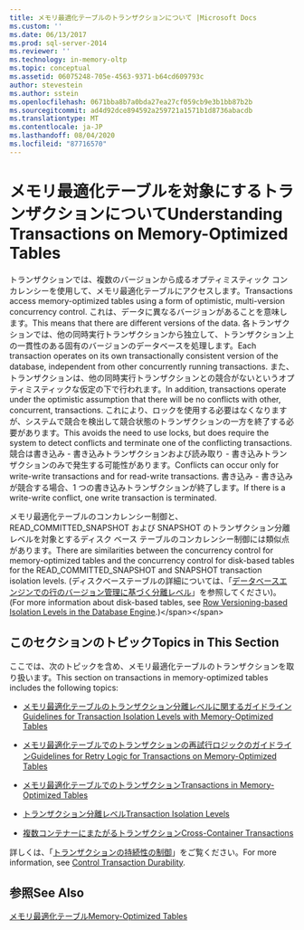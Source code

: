 ```yaml
---
title: メモリ最適化テーブルのトランザクションについて |Microsoft Docs
ms.custom: ''
ms.date: 06/13/2017
ms.prod: sql-server-2014
ms.reviewer: ''
ms.technology: in-memory-oltp
ms.topic: conceptual
ms.assetid: 06075248-705e-4563-9371-b64cd609793c
author: stevestein
ms.author: sstein
ms.openlocfilehash: 0671bba8b7a0bda27ea27cf059cb9e3b1bb87b2b
ms.sourcegitcommit: ad4d92dce894592a259721a1571b1d8736abacdb
ms.translationtype: MT
ms.contentlocale: ja-JP
ms.lasthandoff: 08/04/2020
ms.locfileid: "87716570"
---
```

# <a name="understanding-transactions-on-memory-optimized-tables"></a><span data-ttu-id="c83c8-102">メモリ最適化テーブルを対象にするトランザクションについて</span><span class="sxs-lookup"><span data-stu-id="c83c8-102">Understanding Transactions on Memory-Optimized Tables</span></span>
  <span data-ttu-id="c83c8-103">トランザクションでは、複数のバージョンから成るオプティミスティック コンカレンシーを使用して、メモリ最適化テーブルにアクセスします。</span><span class="sxs-lookup"><span data-stu-id="c83c8-103">Transactions access memory-optimized tables using a form of optimistic, multi-version concurrency control.</span></span> <span data-ttu-id="c83c8-104">これは、データに異なるバージョンがあることを意味します。</span><span class="sxs-lookup"><span data-stu-id="c83c8-104">This means that there are different versions of the data.</span></span> <span data-ttu-id="c83c8-105">各トランザクションでは、他の同時実行トランザクションから独立して、トランザクション上の一貫性のある固有のバージョンのデータベースを処理します。</span><span class="sxs-lookup"><span data-stu-id="c83c8-105">Each transaction operates on its own transactionally consistent version of the database, independent from other concurrently running transactions.</span></span> <span data-ttu-id="c83c8-106">また、トランザクションは、他の同時実行トランザクションとの競合がないというオプティミスティックな仮定の下で行われます。</span><span class="sxs-lookup"><span data-stu-id="c83c8-106">In addition, transactions operate under the optimistic assumption that there will be no conflicts with other, concurrent, transactions.</span></span> <span data-ttu-id="c83c8-107">これにより、ロックを使用する必要はなくなりますが、システムで競合を検出して競合状態のトランザクションの一方を終了する必要があります。</span><span class="sxs-lookup"><span data-stu-id="c83c8-107">This avoids the need to use locks, but does require the system to detect conflicts and terminate one of the conflicting transactions.</span></span> <span data-ttu-id="c83c8-108">競合は書き込み - 書き込みトランザクションおよび読み取り - 書き込みトランザクションのみで発生する可能性があります。</span><span class="sxs-lookup"><span data-stu-id="c83c8-108">Conflicts can occur only for write-write transactions and for read-write transactions.</span></span> <span data-ttu-id="c83c8-109">書き込み - 書き込みが競合する場合、1 つの書き込みトランザクションが終了します。</span><span class="sxs-lookup"><span data-stu-id="c83c8-109">If there is a write-write conflict, one write transaction is terminated.</span></span>  
  
 <span data-ttu-id="c83c8-110">メモリ最適化テーブルのコンカレンシー制御と、READ_COMMITTED_SNAPSHOT および SNAPSHOT のトランザクション分離レベルを対象とするディスク ベース テーブルのコンカレンシー制御には類似点があります。</span><span class="sxs-lookup"><span data-stu-id="c83c8-110">There are similarities between the concurrency control for memory-optimized tables and the concurrency control for disk-based tables for the READ_COMMITTED_SNAPSHOT and SNAPSHOT transaction isolation levels.</span></span> <span data-ttu-id="c83c8-111">(ディスクベーステーブルの詳細については、「[データベースエンジンでの行のバージョン管理に基づく分離レベル](https://msdn.microsoft.com/library/ms177404\(v=sql.100\).aspx)」を参照してください)。</span><span class="sxs-lookup"><span data-stu-id="c83c8-111">(For more information about disk-based tables, see [Row Versioning-based Isolation Levels in the Database Engine](https://msdn.microsoft.com/library/ms177404\(v=sql.100\).aspx).)</span></span>  
  
## <a name="topics-in-this-section"></a><span data-ttu-id="c83c8-112">このセクションのトピック</span><span class="sxs-lookup"><span data-stu-id="c83c8-112">Topics in This Section</span></span>  
 <span data-ttu-id="c83c8-113">ここでは、次のトピックを含め、メモリ最適化テーブルのトランザクションを取り扱います。</span><span class="sxs-lookup"><span data-stu-id="c83c8-113">This section on transactions in memory-optimized tables includes the following topics:</span></span>  
  
-   [<span data-ttu-id="c83c8-114">メモリ最適化テーブルのトランザクション分離レベルに関するガイドライン</span><span class="sxs-lookup"><span data-stu-id="c83c8-114">Guidelines for Transaction Isolation Levels with Memory-Optimized Tables</span></span>](../relational-databases/in-memory-oltp/memory-optimized-tables.md)  
  
-   [<span data-ttu-id="c83c8-115">メモリ最適化テーブルでのトランザクションの再試行ロジックのガイドライン</span><span class="sxs-lookup"><span data-stu-id="c83c8-115">Guidelines for Retry Logic for Transactions on Memory-Optimized Tables</span></span>](guidelines-for-retry-logic-for-transactions-on-memory-optimized-tables.md)  
  
-   [<span data-ttu-id="c83c8-116">メモリ最適化テーブルでのトランザクション</span><span class="sxs-lookup"><span data-stu-id="c83c8-116">Transactions in Memory-Optimized Tables</span></span>](transactions-in-memory-optimized-tables.md)  
  
-   [<span data-ttu-id="c83c8-117">トランザクション分離レベル</span><span class="sxs-lookup"><span data-stu-id="c83c8-117">Transaction Isolation Levels</span></span>](transaction-isolation-levels.md)  
  
-   [<span data-ttu-id="c83c8-118">複数コンテナーにまたがるトランザクション</span><span class="sxs-lookup"><span data-stu-id="c83c8-118">Cross-Container Transactions</span></span>](cross-container-transactions.md)  
  
 <span data-ttu-id="c83c8-119">詳しくは、「[トランザクションの持続性の制御](../relational-databases/logs/control-transaction-durability.md)」をご覧ください。</span><span class="sxs-lookup"><span data-stu-id="c83c8-119">For more information, see [Control Transaction Durability](../relational-databases/logs/control-transaction-durability.md).</span></span>  
  
## <a name="see-also"></a><span data-ttu-id="c83c8-120">参照</span><span class="sxs-lookup"><span data-stu-id="c83c8-120">See Also</span></span>  
 [<span data-ttu-id="c83c8-121">メモリ最適化テーブル</span><span class="sxs-lookup"><span data-stu-id="c83c8-121">Memory-Optimized Tables</span></span>](../relational-databases/in-memory-oltp/memory-optimized-tables.md)  
  
  
